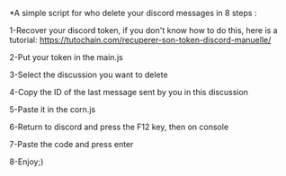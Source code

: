 *A simple script for who delete your discord messages in 8 steps : 


1-Recover your discord token, if you don't know how to do this, here is a tutorial: https://tutochain.com/recuperer-son-token-discord-manuelle/

2-Put your token in the main.js

3-Select the discussion you want to delete

4-Copy the ID of the last message sent by you in this discussion

5-Paste it in the corn.js

6-Return to discord and press the F12 key, then on console

7-Paste the code and press enter

8-Enjoy;)
